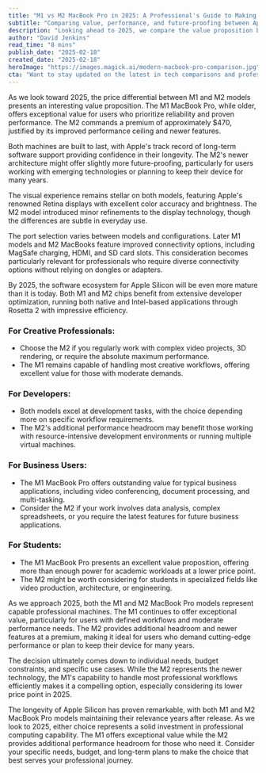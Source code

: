 ```yaml
---
title: "M1 vs M2 MacBook Pro in 2025: A Professional's Guide to Making the Right Choice"
subtitle: "Comparing value, performance, and future-proofing between Apple's M1 and M2 MacBooks"
description: "Looking ahead to 2025, we compare the value proposition between M1 and M2 MacBook Pro models, examining performance, price differences, and future-proofing considerations for different user types. With a price gap of $470, both machines offer compelling features for professionals, developers, business users, and students."
author: "David Jenkins"
read_time: "8 mins"
publish_date: "2025-02-18"
created_date: "2025-02-18"
heroImage: "https://images.magick.ai/modern-macbook-pro-comparison.jpg"
cta: "Want to stay updated on the latest in tech comparisons and professional computing insights? Follow us on LinkedIn for expert analysis and in-depth reviews that help you make informed decisions about your tech investments."
---
```


As we look toward 2025, the price differential between M1 and M2 models presents an interesting value proposition. The M1 MacBook Pro, while older, offers exceptional value for users who prioritize reliability and proven performance. The M2 commands a premium of approximately $470, justified by its improved performance ceiling and newer features.

Both machines are built to last, with Apple's track record of long-term software support providing confidence in their longevity. The M2's newer architecture might offer slightly more future-proofing, particularly for users working with emerging technologies or planning to keep their device for many years.

The visual experience remains stellar on both models, featuring Apple's renowned Retina displays with excellent color accuracy and brightness. The M2 model introduced minor refinements to the display technology, though the differences are subtle in everyday use.

The port selection varies between models and configurations. Later M1 models and M2 MacBooks feature improved connectivity options, including MagSafe charging, HDMI, and SD card slots. This consideration becomes particularly relevant for professionals who require diverse connectivity options without relying on dongles or adapters.

By 2025, the software ecosystem for Apple Silicon will be even more mature than it is today. Both M1 and M2 chips benefit from extensive developer optimization, running both native and Intel-based applications through Rosetta 2 with impressive efficiency.

### For Creative Professionals:
- Choose the M2 if you regularly work with complex video projects, 3D rendering, or require the absolute maximum performance.
- The M1 remains capable of handling most creative workflows, offering excellent value for those with moderate demands.

### For Developers:
- Both models excel at development tasks, with the choice depending more on specific workflow requirements.
- The M2's additional performance headroom may benefit those working with resource-intensive development environments or running multiple virtual machines.

### For Business Users:
- The M1 MacBook Pro offers outstanding value for typical business applications, including video conferencing, document processing, and multi-tasking.
- Consider the M2 if your work involves data analysis, complex spreadsheets, or you require the latest features for future business applications.

### For Students:
- The M1 MacBook Pro presents an excellent value proposition, offering more than enough power for academic workloads at a lower price point.
- The M2 might be worth considering for students in specialized fields like video production, architecture, or engineering.

As we approach 2025, both the M1 and M2 MacBook Pro models represent capable professional machines. The M1 continues to offer exceptional value, particularly for users with defined workflows and moderate performance needs. The M2 provides additional headroom and newer features at a premium, making it ideal for users who demand cutting-edge performance or plan to keep their device for many years.

The decision ultimately comes down to individual needs, budget constraints, and specific use cases. While the M2 represents the newer technology, the M1's capability to handle most professional workflows efficiently makes it a compelling option, especially considering its lower price point in 2025.

The longevity of Apple Silicon has proven remarkable, with both M1 and M2 MacBook Pro models maintaining their relevance years after release. As we look to 2025, either choice represents a solid investment in professional computing capability. The M1 offers exceptional value while the M2 provides additional performance headroom for those who need it. Consider your specific needs, budget, and long-term plans to make the choice that best serves your professional journey.